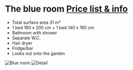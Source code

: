 # The blue room [Price list & info](/en/pricelist/)

* Total surface area 31 m²
* 1 bed 160 x 200 cm + 1 bed 140 x 190 cm
* Bathroom with shower
* Separate W.C.
* Hair dryer
* Fridge/bar 
* Looks out onto the garden

![Blue room](/images/chambre-bleue.jpg)
![Detail](/images/chambre-bleue-detail.jpg)